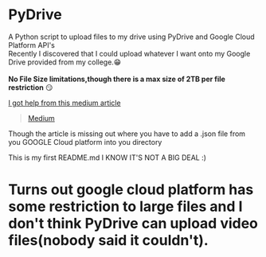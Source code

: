 # PyDrive
A Python script to upload files to my drive using PyDrive and Google Cloud Platform API's 
<br> Recently I discovered that I could upload whatever I want onto my Google Drive provided from my college.:grin: <br> <br>
**No File Size limitations,though there is a max size of 2TB per file restriction** :smirk:

<u>I got help from this medium article 
><a href="https://medium.com/@annissouames99/how-to-upload-files-automatically-to-drive-with-python-ee19bb13dda">Medium</a></u>

Though the article is missing out where you have to add a .json file from you GOOGLE Cloud platform into you directory

This is my first README.md  I KNOW IT'S NOT A BIG DEAL :)

# Turns out google cloud platform has some restriction to large files and I don't think PyDrive can upload video files(nobody said it couldn't). 
